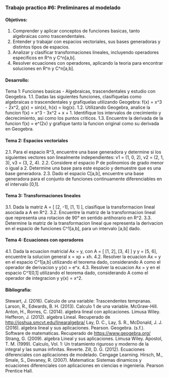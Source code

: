 ### Trabajo practico #6: Preliminares al modelado

#### Objetivos:
1. Comprender y aplicar conceptos de funciones basicas, tanto algebraicas como trascendentales.
2. Entender y trabajar con espacios vectoriales, sus bases generadoras y distintos tipos de espacios.
3. Analizar y clasificar transformaciones lineales, incluyendo operadores especificos en R^n y C^n[a,b].
4. Resolver ecuaciones con operadores, aplicando la teoria para encontrar soluciones en R^n y C^n[a,b].

#### Desarrollo:
Tema 1: Funciones basicas - Algebraicas, trascendentales y estudio con Geogebra.
1.1. Dadas las siguientes funciones, clasifiquelas como algebraicas o trascendentales y grafiquelas utilizando Geogebra: f(x) = x^3 - 2x^2, g(x) = sin(x), h(x) = log(x).
1.2. Utilizando Geogebra, analice la funcion f(x) = x^3 - 3x^2 + x + 1. Identifique los intervalos de crecimiento y decrecimiento, asi como los puntos criticos.
1.3. Encuentre la derivada de la funcion f(x) = e^(2x) y grafique tanto la funcion original como su derivada en Geogebra.

#### Tema 2: Espacios vectoriales
2.1. Para el espacio R^3, encuentre una base generadora y determine si los siguientes vectores son linealmente independientes: v1 = (1, 0, 2), v2 = (2, 1, 3), v3 = (3, 2, 4).
2.2. Considere el espacio P de polinomios de grado menor o igual a 2. Determine una base para este espacio y demuestre que es una base generadora.
2.3. Dado el espacio C[a,b], encuentre una base generadora para el conjunto de funciones continuamente diferenciables en el intervalo [0,1].

#### Tema 3: Transformaciones lineales
3.1. Dada la matriz A = [ [2, -1], [1, 1] ], clasifique la transformacion lineal asociada a A en R^2.
3.2. Encuentre la matriz de la transformacion lineal que representa una rotacion de 90° en sentido antihorario en R^2.
3.3. Determine la matriz de la transformacion lineal que representa la derivacion en el espacio de funciones C^1[a,b], para un intervalo [a,b] dado.

#### Tema 4: Ecuaciones con operadores
4.1. Dada la ecuacion matricial Ax = y, con A = [ [1, 2], [3, 4] ] y y = [5, 6], encuentre la solucion general x = xp + xh.
4.2. Resolver la ecuacion Ax = y en el espacio C^1[a,b] utilizando el teorema dado, considerando A como el operador de derivacion y y(x) = e^x.
4.3. Resolver la ecuacion Ax = y en el espacio C^1[0,1] utilizando el teorema dado, considerando A como el operador de integracion y y(x) = x^2.

#### Bibliografia:
Stewart, J. (2016). Calculo de una variable: Trascendentes tempranas. 
Larson, R., Edwards, B. H. (2013). Calculo 1 de una variable. McGraw-Hill.
Anton, H., Rorres, C. (2014). algebra lineal con aplicaciones. Limusa Wiley.
Hefferon, J. (2012). algebra Lineal. Recuperado de http://joshua.smcvt.edu/linearalgebra/
Lay, D. C., Lay, S. R., McDonald, J. J. (2016). algebra lineal y sus aplicaciones. Pearson.
Geogebra. (s.f.). Software de matematicas. Recuperado de https://www.geogebra.org/
Strang, G. (2009). algebra Lineal y sus aplicaciones. Limusa Wiley.
Apostol, T. M. (1999). Calculo, Vol. 1: Un tratamiento riguroso y moderno de la integral y las sumas infinitas. Reverte.
Zill, D. G. (2012). Ecuaciones diferenciales con aplicaciones de modelado. Cengage Learning.
Hirsch, M., Smale, S., Devaney, R. (2007). Matematica: Sistemas dinamicos y ecuaciones diferenciales con aplicaciones en ciencias e ingenieria. Pearson Prentice Hall.